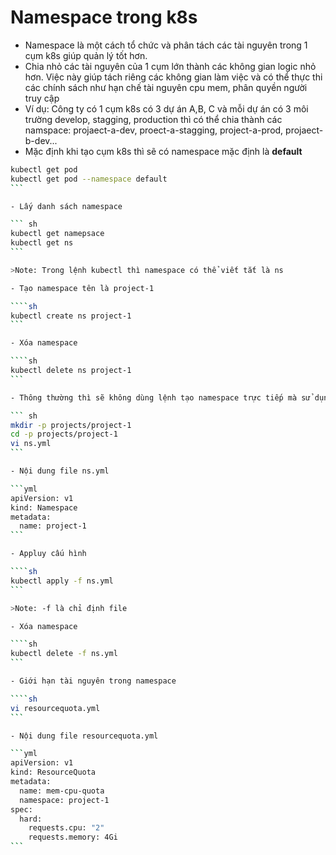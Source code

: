 # Namespace trong k8s

- Namespace là một cách tổ chức và phân tách các tài nguyên trong 1 cụm k8s giúp quản lý tốt hơn.
- Chia nhỏ các tài nguyên của 1 cụm lớn thành các không gian logic nhỏ hơn. Việc này giúp tách riêng các không gian làm việc và có thể thực thi các chính sách như hạn chế tài nguyên cpu mem, phân quyền người truy cập
- Ví dụ: Công ty có 1 cụm k8s có 3 dự án A,B, C và mỗi dự án có 3 môi trường develop, stagging, production thì có thể chia thành các namspace: projaect-a-dev, proect-a-stagging, project-a-prod, projaect-b-dev...
- Mặc định khi tạo cụm k8s thì sẽ có namespace mặc định là **default**

````sh
kubectl get pod
kubectl get pod --namespace default
```

- Lấy danh sách namespace

``` sh
kubectl get namepsace
kubectl get ns
```

>Note: Trong lệnh kubectl thì namespace có thể viết tắt là ns

- Tạo namespace tên là project-1

````sh
kubectl create ns project-1
```

- Xóa namespace

````sh
kubectl delete ns project-1
```

- Thông thường thì sẽ không dùng lệnh tạo namespace trực tiếp mà sử dụng file yml

``` sh
mkdir -p projects/project-1
cd -p projects/project-1
vi ns.yml
```

- Nội dung file ns.yml

```yml
apiVersion: v1
kind: Namespace
metadata:
  name: project-1
```

- Appluy cấu hình

````sh
kubectl apply -f ns.yml
```

>Note: -f là chỉ định file

- Xóa namespace

````sh
kubectl delete -f ns.yml
```

- Giới hạn tài nguyên trong namespace

````sh
vi resourcequota.yml
```

- Nội dung file resourcequota.yml

```yml
apiVersion: v1
kind: ResourceQuota
metadata:
  name: mem-cpu-quota
  namespace: project-1
spec:
  hard:
    requests.cpu: "2"
    requests.memory: 4Gi
```
